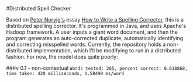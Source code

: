 #Distributed Spell Checker

Based on [Peter Norvig's](http://norvig.com/) essay [How to Write a Spelling Corrector](http://norvig.com/spell-correct.html), this is a distributed spelling corrector. It's programmed in Java, and uses Apache's Hadoop framework. A user inputs a giant word document, and then the program generates an auto-corrected duplicate, automatically identifying and correcting misspelled words. Currently, the repository holds a non-distributed implementation, which I'll be modifying to run in a distributed fashion. For now, the model does quite poorly:


###v 0.1 - non-contextual
`Words tested: 265, percent correct: 0.618868, time taken: 420 milliseconds, 1.58490 ms/word`



